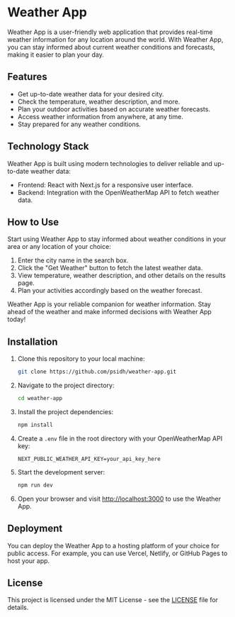 # Weather App

Weather App is a user-friendly web application that provides real-time weather information for any location around the world. With Weather App, you can stay informed about current weather conditions and forecasts, making it easier to plan your day.

## Features

- Get up-to-date weather data for your desired city.
- Check the temperature, weather description, and more.
- Plan your outdoor activities based on accurate weather forecasts.
- Access weather information from anywhere, at any time.
- Stay prepared for any weather conditions.

## Technology Stack

Weather App is built using modern technologies to deliver reliable and up-to-date weather data:

- Frontend: React with Next.js for a responsive user interface.
- Backend: Integration with the OpenWeatherMap API to fetch weather data.

## How to Use

Start using Weather App to stay informed about weather conditions in your area or any location of your choice:

1. Enter the city name in the search box.
2. Click the "Get Weather" button to fetch the latest weather data.
3. View temperature, weather description, and other details on the results page.
4. Plan your activities accordingly based on the weather forecast.

Weather App is your reliable companion for weather information. Stay ahead of the weather and make informed decisions with Weather App today!

## Installation

1. Clone this repository to your local machine:

   ```bash
   git clone https://github.com/psidh/weather-app.git
   ```

2. Navigate to the project directory:

   ```bash
   cd weather-app
   ```

3. Install the project dependencies:

   ```bash
   npm install
   ```

4. Create a `.env` file in the root directory with your OpenWeatherMap API key:

   ```
   NEXT_PUBLIC_WEATHER_API_KEY=your_api_key_here
   ```

5. Start the development server:

   ```bash
   npm run dev
   ```

6. Open your browser and visit [http://localhost:3000](http://localhost:3000) to use the Weather App.

## Deployment

You can deploy the Weather App to a hosting platform of your choice for public access. For example, you can use Vercel, Netlify, or GitHub Pages to host your app.

## License

This project is licensed under the MIT License - see the [LICENSE](LICENSE) file for details.
